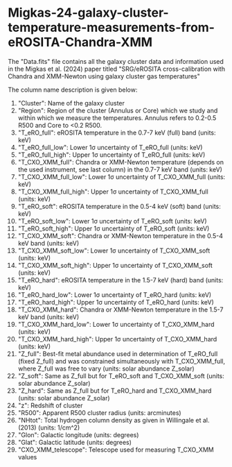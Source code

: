 # Migkas-24-galaxy-cluster-temperature-measurements-from-eROSITA-Chandra-XMM
The "Data.fits" file contains all the galaxy cluster data and information used in the Migkas et al. (2024) paper titled "SRG/eROSITA cross-calibration with Chandra and XMM-Newton using galaxy cluster gas temperatures"

The column name description is given below:

1) "Cluster": Name of the galaxy cluster
2) "Region": Region of the cluster (Annulus or Core) which we study and within which we measure the temperatures. Annulus refers to 0.2-0.5 R500 and Core to <0.2 R500.
3) "T_eRO_full": eROSITA temperature in the 0.7-7 keV (full) band (units: keV)
4) "T_eRO_full_low": Lower 1σ uncertainty of T_eRO_full (units: keV)
5) "T_eRO_full_high": Upper 1σ uncertainty of T_eRO_full (units: keV)
6) "T_CXO_XMM_full": Chandra or XMM-Newton temperature (depends on the used instrument, see last column) in the 0.7-7 keV band (units: keV)
7) "T_CXO_XMM_full_low": Lower 1σ uncertainty of T_CXO_XMM_full (units: keV)
8) "T_CXO_XMM_full_high": Upper 1σ uncertainty of T_CXO_XMM_full (units: keV)
9) "T_eRO_soft": eROSITA temperature in the 0.5-4 keV (soft) band (units: keV)
10) "T_eRO_soft_low": Lower 1σ uncertainty of T_eRO_soft (units: keV)
11) "T_eRO_soft_high": Upper 1σ uncertainty of T_eRO_soft (units: keV)
12) "T_CXO_XMM_soft": Chandra or XMM-Newton temperature in the 0.5-4 keV band (units: keV)
13) "T_CXO_XMM_soft_low": Lower 1σ uncertainty of T_CXO_XMM_soft (units: keV)
14) "T_CXO_XMM_soft_high": Upper 1σ uncertainty of T_CXO_XMM_soft (units: keV)
15) "T_eRO_hard": eROSITA temperature in the 1.5-7 keV (hard) band (units: keV)
16) "T_eRO_hard_low": Lower 1σ uncertainty of T_eRO_hard (units: keV)
17) "T_eRO_hard_high": Upper 1σ uncertainty of T_eRO_hard (units: keV)
18) "T_CXO_XMM_hard": Chandra or XMM-Newton temperature in the 1.5-7 keV band (units: keV)
19) "T_CXO_XMM_hard_low": Lower 1σ uncertainty of T_CXO_XMM_hard (units: keV)
20) "T_CXO_XMM_hard_high": Upper 1σ uncertainty of T_CXO_XMM_hard (units: keV)
21) "Z_full": Best-fit metal abundance used in determination of T_eRO_full (fixed Z_full) and was constrained simultaneously with T_CXO_XMM_full, where Z_full was free to vary (units: solar abundance Z_solar)
22) "Z_soft": Same as Z_full but for T_eRO_soft and T_CXO_XMM_soft (units: solar abundance Z_solar)
23) "Z_hard": Same as Z_full but for T_eRO_hard and T_CXO_XMM_hard (units: solar abundance Z_solar)
24) "z": Redshift of cluster
25) "R500": Apparent R500 cluster radius (units: arcminutes)
26) "NHtot": Total hydrogen column density as given in Willingale et al. (2013) (units: 1/cm^2)
27) "Glon": Galactic longitude (units: degrees)
28) "Glat": Galactic latitude (units: degrees)
29) "CXO_XMM_telescope": Telescope used for measuring T_CXO_XMM values
